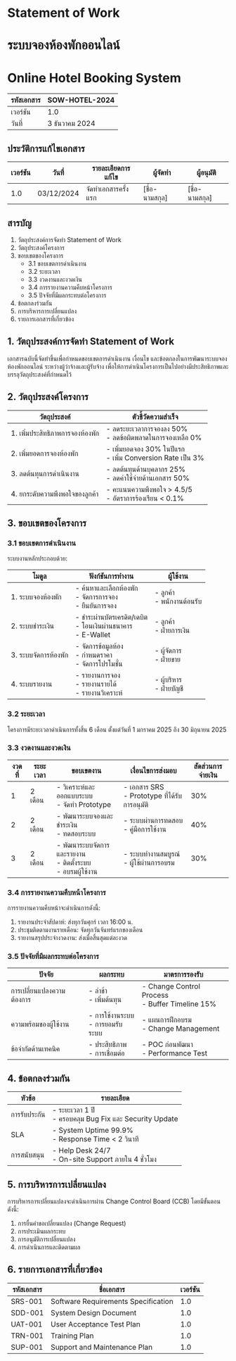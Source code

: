# Statement of Work
# ระบบจองห้องพักออนไลน์
# Online Hotel Booking System

| รหัสเอกสาร | SOW-HOTEL-2024 |
|------------|----------------|
| เวอร์ชัน | 1.0 |
| วันที่ | 3 ธันวาคม 2024 |

## ประวัติการแก้ไขเอกสาร

| เวอร์ชัน | วันที่ | รายละเอียดการแก้ไข | ผู้จัดทำ | ผู้อนุมัติ |
|---------|-------|-------------------|---------|-----------|
| 1.0 | 03/12/2024 | จัดทำเอกสารครั้งแรก | [ชื่อ-นามสกุล] | [ชื่อ-นามสกุล] |

## สารบัญ
1. วัตถุประสงค์การจัดทำ Statement of Work
2. วัตถุประสงค์โครงการ
3. ขอบเขตของโครงการ
   - 3.1 ขอบเขตการดำเนินงาน
   - 3.2 ระยะเวลา
   - 3.3 งวดงานและงวดเงิน
   - 3.4 การรายงานความคืบหน้าโครงการ
   - 3.5 ปัจจัยที่มีผลกระทบต่อโครงการ
4. ข้อตกลงร่วมกัน
5. การบริหารการเปลี่ยนแปลง
6. รายการเอกสารที่เกี่ยวข้อง

## 1. วัตถุประสงค์การจัดทำ Statement of Work
เอกสารฉบับนี้จัดทำขึ้นเพื่อกำหนดขอบเขตการดำเนินงาน เงื่อนไข และข้อตกลงในการพัฒนาระบบจองห้องพักออนไลน์ ระหว่างผู้ว่าจ้างและผู้รับจ้าง เพื่อให้การดำเนินโครงการเป็นไปอย่างมีประสิทธิภาพและบรรลุวัตถุประสงค์ที่กำหนดไว้

## 2. วัตถุประสงค์โครงการ

| วัตถุประสงค์ | ตัวชี้วัดความสำเร็จ |
|------------|-------------------|
| 1. เพิ่มประสิทธิภาพการจองห้องพัก | - ลดระยะเวลาการจองลง 50%<br>- ลดข้อผิดพลาดในการจองเหลือ 0% |
| 2. เพิ่มยอดการจองห้องพัก | - เพิ่มยอดจอง 30% ในปีแรก<br>- เพิ่ม Conversion Rate เป็น 3% |
| 3. ลดต้นทุนการดำเนินงาน | - ลดต้นทุนด้านบุคลากร 25%<br>- ลดค่าใช้จ่ายด้านเอกสาร 50% |
| 4. ยกระดับความพึงพอใจของลูกค้า | - คะแนนความพึงพอใจ > 4.5/5<br>- อัตราการร้องเรียน < 0.1% |

## 3. ขอบเขตของโครงการ

### 3.1 ขอบเขตการดำเนินงาน

ระบบงานหลักประกอบด้วย:

| โมดูล | ฟังก์ชันการทำงาน | ผู้ใช้งาน |
|-------|-----------------|-----------|
| 1. ระบบจองห้องพัก | - ค้นหาและเลือกห้องพัก<br>- จัดการการจอง<br>- ยืนยันการจอง | - ลูกค้า<br>- พนักงานต้อนรับ |
| 2. ระบบชำระเงิน | - ชำระผ่านบัตรเครดิต/เดบิต<br>- โอนเงินผ่านธนาคาร<br>- E-Wallet | - ลูกค้า<br>- ฝ่ายการเงิน |
| 3. ระบบจัดการห้องพัก | - จัดการข้อมูลห้อง<br>- กำหนดราคา<br>- จัดการโปรโมชั่น | - ผู้จัดการ<br>- ฝ่ายขาย |
| 4. ระบบรายงาน | - รายงานการจอง<br>- รายงานรายได้<br>- รายงานวิเคราะห์ | - ผู้บริหาร<br>- ฝ่ายบัญชี |

### 3.2 ระยะเวลา
โครงการมีระยะเวลาดำเนินการทั้งสิ้น 6 เดือน ตั้งแต่วันที่ 1 มกราคม 2025 ถึง 30 มิถุนายน 2025

### 3.3 งวดงานและงวดเงิน

| งวดที่ | ระยะเวลา | ขอบเขตงาน | เงื่อนไขการส่งมอบ | สัดส่วนการจ่ายเงิน |
|-------|----------|------------|------------------|------------------|
| 1 | 2 เดือน | - วิเคราะห์และออกแบบระบบ<br>- จัดทำ Prototype | - เอกสาร SRS<br>- Prototype ที่ได้รับการอนุมัติ | 30% |
| 2 | 2 เดือน | - พัฒนาระบบจองและชำระเงิน<br>- ทดสอบระบบ | - ระบบผ่านการทดสอบ<br>- คู่มือการใช้งาน | 40% |
| 3 | 2 เดือน | - พัฒนาระบบจัดการและรายงาน<br>- ติดตั้งระบบ<br>- อบรมผู้ใช้งาน | - ระบบทำงานสมบูรณ์<br>- ผู้ใช้ผ่านการอบรม | 30% |

### 3.4 การรายงานความคืบหน้าโครงการ
การรายงานความคืบหน้าจะดำเนินการดังนี้:
1. รายงานประจำสัปดาห์: ส่งทุกวันศุกร์ เวลา 16:00 น.
2. ประชุมติดตามงานรายเดือน: จัดทุกวันจันทร์แรกของเดือน
3. รายงานสรุปประจำงวดงาน: ส่งเมื่อสิ้นสุดแต่ละงวด

### 3.5 ปัจจัยที่มีผลกระทบต่อโครงการ

| ปัจจัย | ผลกระทบ | มาตรการรองรับ |
|-------|----------|---------------|
| การเปลี่ยนแปลงความต้องการ | - ล่าช้า<br>- เพิ่มต้นทุน | - Change Control Process<br>- Buffer Timeline 15% |
| ความพร้อมของผู้ใช้งาน | - การใช้งานระบบ<br>- การยอมรับระบบ | - แผนการฝึกอบรม<br>- Change Management |
| ข้อจำกัดด้านเทคนิค | - ประสิทธิภาพ<br>- การเชื่อมต่อ | - POC ก่อนพัฒนา<br>- Performance Test |

## 4. ข้อตกลงร่วมกัน

| หัวข้อ | รายละเอียด |
|-------|------------|
| การรับประกัน | - ระยะเวลา 1 ปี<br>- ครอบคลุม Bug Fix และ Security Update |
| SLA | - System Uptime 99.9%<br>- Response Time < 2 วินาที |
| การสนับสนุน | - Help Desk 24/7<br>- On-site Support ภายใน 4 ชั่วโมง |

## 5. การบริหารการเปลี่ยนแปลง
การบริหารการเปลี่ยนแปลงจะดำเนินการผ่าน Change Control Board (CCB) โดยมีขั้นตอนดังนี้:
1. การยื่นคำขอเปลี่ยนแปลง (Change Request)
2. การประเมินผลกระทบ
3. การอนุมัติการเปลี่ยนแปลง
4. การดำเนินการและติดตามผล

## 6. รายการเอกสารที่เกี่ยวข้อง

| รหัสเอกสาร | ชื่อเอกสาร | เวอร์ชัน |
|------------|-----------|----------|
| SRS-001 | Software Requirements Specification | 1.0 |
| SDD-001 | System Design Document | 1.0 |
| UAT-001 | User Acceptance Test Plan | 1.0 |
| TRN-001 | Training Plan | 1.0 |
| SUP-001 | Support and Maintenance Plan | 1.0 |
